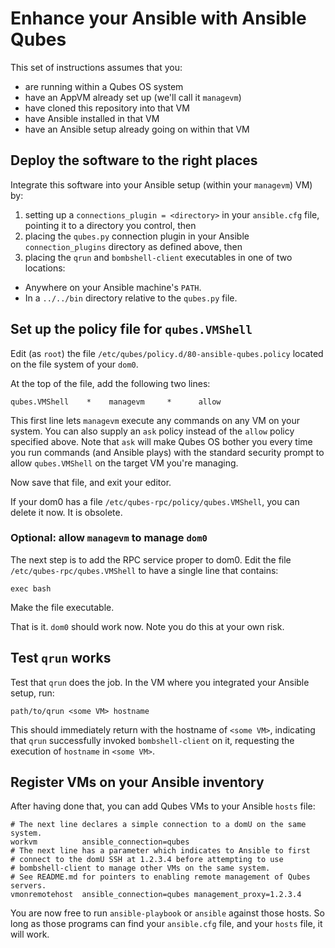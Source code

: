 # Enhance your Ansible with Ansible Qubes

This set of instructions assumes that you:

* are running within a Qubes OS system
* have an AppVM already set up (we'll call it `managevm`)
* have cloned this repository into that VM
* have Ansible installed in that VM
* have an Ansible setup already going on within that VM

## Deploy the software to the right places

Integrate this software into your Ansible setup (within your `managevm`) VM) by:

1. setting up a `connections_plugin = <directory>` in your `ansible.cfg`
   file, pointing it to a directory you control, then
2. placing the `qubes.py` connection plugin in your Ansible
   `connection_plugins` directory as defined above, then
3. placing the `qrun` and `bombshell-client` executables in one of two
   locations:

  * Anywhere on your Ansible machine's `PATH`.
  * In a `../../bin` directory relative to the `qubes.py` file.

## Set up the policy file for `qubes.VMShell`

Edit (as `root`) the file `/etc/qubes/policy.d/80-ansible-qubes.policy`
located on the file system of your `dom0`.

At the top of the file, add the following two lines:

```
qubes.VMShell    *    managevm     *      allow
```

This first line lets `managevm` execute any commands on any VM on your
system.  You can also supply an `ask` policy instead of the `allow`
policy specified above.  Note that `ask` will make Qubes OS bother you
every time you run commands (and Ansible plays) with the standard
security prompt to allow `qubes.VMShell` on the target VM you're managing.

Now save that file, and exit your editor.

If your dom0 has a file `/etc/qubes-rpc/policy/qubes.VMShell`,
you can delete it now.  It is obsolete.

### Optional: allow `managevm` to manage `dom0`

The next step is to add the RPC service proper to dom0.  Edit the file
`/etc/qubes-rpc/qubes.VMShell` to have a single line that contains:

```
exec bash
```

Make the file executable.

That is it.  `dom0` should work now.  Note you do this at your own risk.


## Test `qrun` works

Test that `qrun` does the job.  In the VM where you integrated your
Ansible setup, run:

```
path/to/qrun <some VM> hostname
```

This should immediately return with the hostname of `<some VM>`,
indicating that `qrun` successfully invoked `bombshell-client` on it,
requesting the execution of `hostname` in `<some VM>`.

## Register VMs on your Ansible inventory

After having done that, you can add Qubes VMs to your Ansible `hosts` file:

```
# The next line declares a simple connection to a domU on the same system.
workvm          ansible_connection=qubes
# The next line has a parameter which indicates to Ansible to first
# connect to the domU SSH at 1.2.3.4 before attempting to use
# bombshell-client to manage other VMs on the same system.
# See README.md for pointers to enabling remote management of Qubes servers.
vmonremotehost  ansible_connection=qubes management_proxy=1.2.3.4
```

You are now free to run `ansible-playbook` or `ansible` against those hosts.
So long as those programs can find your `ansible.cfg` file, and your `hosts`
file, it will work.
